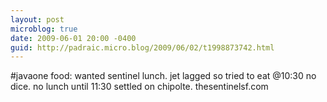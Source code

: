 ```yaml
---
layout: post
microblog: true
date: 2009-06-01 20:00 -0400
guid: http://padraic.micro.blog/2009/06/02/t1998873742.html
---
```

#javaone food: wanted sentinel lunch. jet lagged so tried to eat @10:30 no dice. no lunch until 11:30 settled on chipolte. thesentinelsf.com
